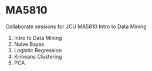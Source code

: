 # MA5810
Collaborate sessions for JCU MA5810 Intro to Data Mining

1. Intro to Data Mining
2. Naive Bayes
3. Logistic Regression
4. K-means Clustering
5. PCA
